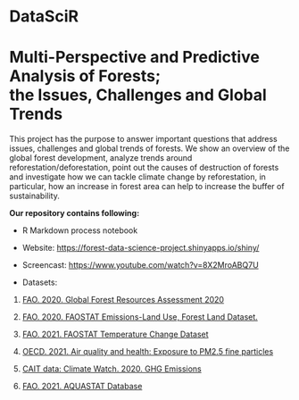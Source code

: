 # DataSciR
# Multi-Perspective and Predictive Analysis of Forests; <br /> the Issues, Challenges and Global Trends 

This project has the purpose to answer important questions that address issues, challenges and global trends of forests. We show an overview of the global forest development, analyze trends around reforestation/deforestation, point out the causes of destruction of forests and investigate how we can tackle climate change by reforestation, in particular, how an increase in forest area can help to increase the buffer of sustainability.

**Our repository contains following:** 

* R Markdown process notebook

* Website: https://forest-data-science-project.shinyapps.io/shiny/

* Screencast: https://www.youtube.com/watch?v=8X2MroABQ7U

* Datasets: 

1. [FAO. 2020. Global Forest Resources Assessment 2020](https://fra-data.fao.org/WO/fra2020/home/)
2. [FAO. 2020. FAOSTAT Emissions-Land Use, Forest Land Dataset.](http://www.fao.org/faostat/en/#data/GF)

3. [FAO. 2021. FAOSTAT Temperature Change Dataset](http://www.fao.org/faostat/en/#data/ET)

4. [OECD. 2021. Air quality and health: Exposure to PM2.5 fine particles](https://www.oecd-ilibrary.org/content/data/96171c76-en)

5. [CAIT data: Climate Watch. 2020. GHG Emissions](https://www.climatewatchdata.org/ghg-emissions)

6. [FAO. 2021. AQUASTAT Database](http://www.fao.org/aquastat/statistics/query/index.html?lang=en)
